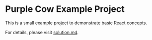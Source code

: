 # Purple Cow Example Project

This is a small example project to demonstrate basic React concepts.

For details, please visit [solution.md](solution.md).
